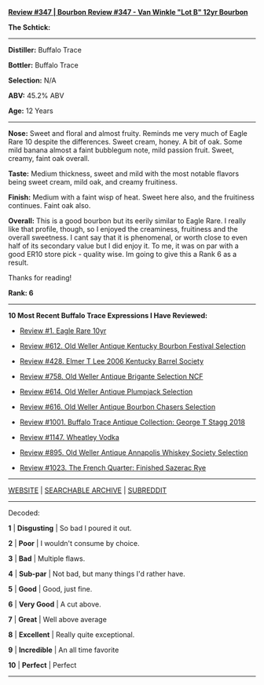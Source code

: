 
[**Review #347 | Bourbon Review #347 - Van Winkle "Lot B" 12yr Bourbon**]( https://t8ke.review/review-347-van-winkle-lot-b/)

**The Schtick:** 

-----

**Distiller:** Buffalo Trace

**Bottler:** Buffalo Trace

**Selection:** N/A

**ABV:** 45.2% ABV

**Age:** 12 Years 

-----

**Nose:**  Sweet and floral and almost fruity. Reminds me very much of Eagle Rare 10 despite the differences. Sweet cream, honey. A bit of oak. Some mild banana almost a faint bubblegum note, mild passion fruit. Sweet, creamy, faint oak overall.

**Taste:** Medium thickness, sweet and mild with the most notable flavors being sweet cream, mild oak, and creamy fruitiness.

**Finish:** Medium with a faint wisp of heat. Sweet here also, and the fruitiness continues. Faint oak also.

**Overall:** This is a good bourbon but its eerily similar to Eagle Rare. I really like that profile, though, so I enjoyed the creaminess, fruitiness and the overall sweetness. I cant say that it is phenomenal, or worth close to even half of its secondary value but I did enjoy it. To me, it was on par with a good ER10 store pick - quality wise. Im going to give this a Rank 6 as a result.

Thanks for reading!

**Rank: 6**

----- 

**10 Most Recent Buffalo Trace Expressions I Have Reviewed:** 

- [Review #1. Eagle Rare 10yr]( https://t8ke.review) 

- [Review #612. Old Weller Antique Kentucky Bourbon Festival Selection]( https://t8ke.review/review-612-old-weller-antique-kentucky-bourbon-festival/) 

- [Review #428. Elmer T Lee 2006 Kentucky Barrel Society]( https://t8ke.review/review-428-elmer-t-lee-2006/) 

- [Review #758. Old Weller Antique Brigante Selection NCF]( https://t8ke.review/review-758-old-weller-antique-ncf-brigante-selection/) 

- [Review #614. Old Weller Antique Plumpjack Selection]( https://t8ke.review/review-614-old-weller-antique-plumpjack-ncf/) 

- [Review #616. Old Weller Antique Bourbon Chasers Selection]( https://t8ke.review/review-616-old-weller-antique-bourbon-chasers/) 

- [Review #1001. Buffalo Trace Antique Collection: George T Stagg 2018]( https://t8ke.review/review-1001-buffalo-trace-antique-collection-2018-george-t-stagg-2018/) 

- [Review #1147. Wheatley Vodka]( https://t8ke.review/review-1147-wheatley-vodka/) 

- [Review #895. Old Weller Antique Annapolis Whiskey Society Selection]( https://t8ke.review/review-895-old-weller-antique-ncf-annapolis-whisky-society-selection/) 

- [Review #1023. The French Quarter: Finished Sazerac Rye]( https://t8ke.review/review-1023-the-french-quarter-finished-sazerac-rye/) 

-----

[WEBSITE](https://t8ke.review) | [SEARCHABLE ARCHIVE](https://t8ke.review/review-archive/) | [SUBREDDIT](https://reddit.com/r/t8kereviews)

-----

Decoded:

**1** | **Disgusting** | So bad I poured it out.

**2** | **Poor** | I wouldn't consume by choice.

**3** | **Bad** | Multiple flaws.

**4** | **Sub-par** | Not bad, but many things I'd rather have.

**5** | **Good** | Good, just fine.

**6** | **Very Good** | A cut above.

**7** | **Great** | Well above average

**8** | **Excellent** | Really quite exceptional.

**9** | **Incredible** | An all time favorite

**10** | **Perfect** | Perfect

----


